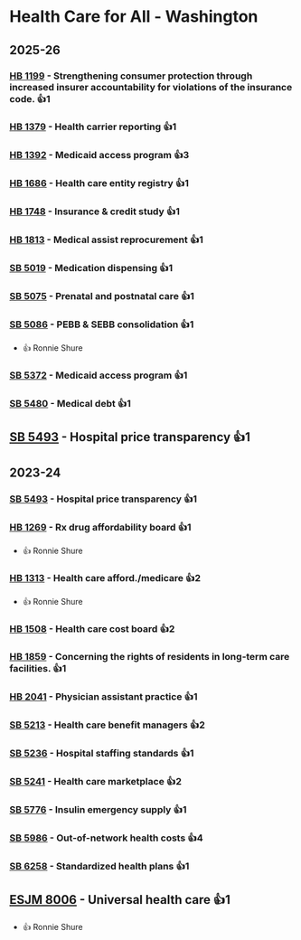 # Health Care for All - Washington
## 2025-26

### [HB 1199](/bill/2025-26/hb/1199/) - Strengthening consumer protection through increased insurer accountability for violations of the insurance code. 👍1  

### [HB 1379](/bill/2025-26/hb/1379/) - Health carrier reporting 👍1  

### [HB 1392](/bill/2025-26/hb/1392/) - Medicaid access program 👍3  

### [HB 1686](/bill/2025-26/hb/1686/) - Health care entity registry 👍1  

### [HB 1748](/bill/2025-26/hb/1748/) - Insurance & credit study 👍1  

### [HB 1813](/bill/2025-26/hb/1813/) - Medical assist reprocurement 👍1  

### [SB 5019](/bill/2025-26/sb/5019/) - Medication dispensing 👍1  

### [SB 5075](/bill/2025-26/sb/5075/) - Prenatal and postnatal care 👍1  

### [SB 5086](/bill/2025-26/sb/5086/) - PEBB & SEBB consolidation 👍1  
* 👍 Ronnie Shure

### [SB 5372](/bill/2025-26/sb/5372/) - Medicaid access program 👍1  

### [SB 5480](/bill/2025-26/sb/5480/) - Medical debt 👍1  

## [SB 5493](/bill/2025-26/sb/5493/) - Hospital price transparency 👍1  

## 2023-24

### [SB 5493](/bill/2023-24/sb/5493/) - Hospital price transparency 👍1  

### [HB 1269](/bill/2023-24/hb/1269/) - Rx drug affordability board 👍1  
* 👍 Ronnie Shure

### [HB 1313](/bill/2023-24/hb/1313/) - Health care afford./medicare 👍2  
* 👍 Ronnie Shure

### [HB 1508](/bill/2023-24/hb/1508/) - Health care cost board 👍2  

### [HB 1859](/bill/2023-24/hb/1859/) - Concerning the rights of residents in long-term care facilities. 👍1  

### [HB 2041](/bill/2023-24/hb/2041/) - Physician assistant practice 👍1  

### [SB 5213](/bill/2023-24/sb/5213/) - Health care benefit managers 👍2  

### [SB 5236](/bill/2023-24/sb/5236/) - Hospital staffing standards 👍1  

### [SB 5241](/bill/2023-24/sb/5241/) - Health care marketplace 👍2  

### [SB 5776](/bill/2023-24/sb/5776/) - Insulin emergency supply 👍1  

### [SB 5986](/bill/2023-24/sb/5986/) - Out-of-network health costs 👍4  

### [SB 6258](/bill/2023-24/sb/6258/) - Standardized health plans 👍1  

## [ESJM 8006](/bill/2023-24/esjm/8006/) - Universal health care 👍1  
* 👍 Ronnie Shure

